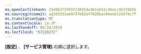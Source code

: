 ```yaml
---
ms.openlocfilehash: 23d4b373703f1384fda361a561c45acc3b1f6b5b
ms.sourcegitcommit: ad203331ee9737e82ef70206ac04eeb72a5f9c7f
ms.translationtype: MT
ms.contentlocale: ja-JP
ms.lasthandoff: 06/18/2019
ms.locfileid: "67228272"
---
```

**[設定]** 、 **[サービス管理]** の順に選択します。